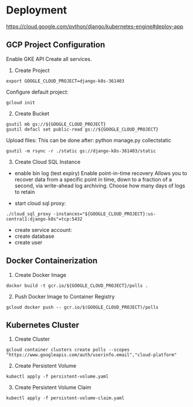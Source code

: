 # Deployment

https://cloud.google.com/python/django/kubernetes-engine#deploy-app


## GCP Project Configuration
Enable GKE API
Create all services.

1. Create Project

```
export GOOGLE_CLOUD_PROJECT=django-k8s-361403
```

Configure default project:
```
gcloud init
```

2. Create Bucket
```
gsutil mb gs://${GOOGLE_CLOUD_PROJECT}
gsutil defacl set public-read gs://${GOOGLE_CLOUD_PROJECT}

```
Upload files:
This can be done after: python manage.py collectstatic

```
gsutil -m rsync -r ./static gs://django-k8s-361403/static
```


3. Create Cloud SQL Instance
- enable bin log (test expiry)
Enable point-in-time recovery
Allows you to recover data from a specific point in time, down to a fraction of a second, via write-ahead log archiving.
Choose how many days of logs to retain

- start cloud sql proxy:
```
./cloud_sql_proxy -instances="${GOOGLE_CLOUD_PROJECT}:us-central1:django-k8s"=tcp:5432
```

- create service account:
- create database
- create user





## Docker Containerization


1. Create Docker Image
```
docker build -t gcr.io/${GOOGLE_CLOUD_PROJECT}/polls .
```

2. Push Docker Image to Container Registry
```
gcloud docker push -- gcr.io/$(GOOGLE_CLOUD_PROJECT)/polls
```




## Kubernetes Cluster


1. Create Cluster

```
gcloud container clusters create polls --scopes "https://www.googleapis.com/auth/userinfo.email","cloud-platform"
```

2. Create Persistent Volume
```
kubectl apply -f persistent-volume.yaml
```

3. Create Persistent Volume Claim
```
kubectl apply -f persistent-volume-claim.yaml
```